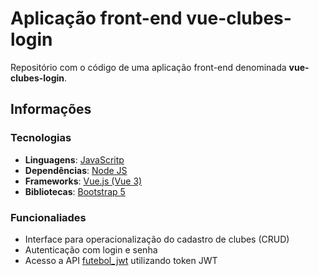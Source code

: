 # Aplicação front-end vue-clubes-login
Repositório com o código de uma aplicação front-end denominada **vue-clubes-login**.

## Informações

### Tecnologias
* **Linguagens**: [JavaScritp](https://developer.mozilla.org/pt-BR/docs/Web/JavaScript)
* **Dependências**: [Node JS](https://nodejs.org/en)
* **Frameworks**: [Vue.js (Vue 3)](https://vuejs.org/)
* **Bibliotecas**: [Bootstrap 5](https://getbootstrap.com/)

### Funcionaliades
* Interface para operacionalização do cadastro de clubes (CRUD)
* Autenticação com login e senha
* Acesso a API [futebol_jwt](https://github.com/ddomenicoPortfolio/futebol_jwt) utilizando token JWT


